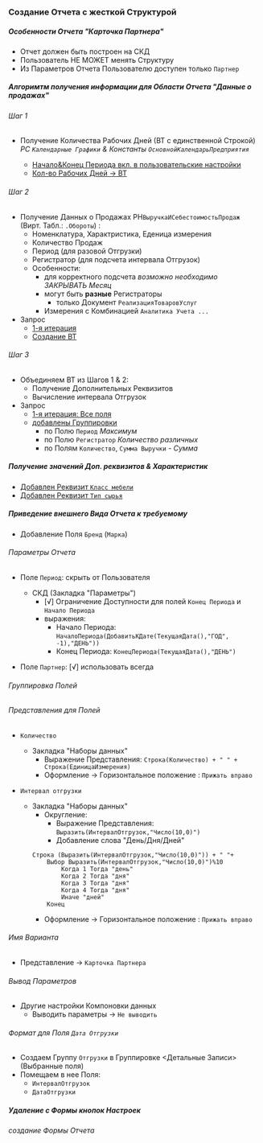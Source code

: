 
### Создание Отчета с жесткой Структурой

#####  Особенности Отчета "Карточка Партнера"
- Отчет  должен быть построен  на СКД
- Пользователь НЕ МОЖЕТ  менять Структуру
- Из Параметров Отчета Пользователю доступен только `Партнер` 


#####  Алгоримтм получения информации для Области Отчета "Данные о продажах"

###### Шаг 1
- Получение Количества Рабочих Дней (ВТ с единственной Строкой) *РС `Календарные Графики` & Константы `ОсновнойКалендарьПредприятия`* 

    - [Начало&Конец Периода вкл. в пользовательские настройки](https://github.com/alex-dev-2020/Typical_Conf_Tuning/commit/c762ba1970f8fa7828f632391f8e456fca6cfe54) 
    - [Кол-во Рабочих Дней → ВТ](https://github.com/alex-dev-2020/Typical_Conf_Tuning/commit/8582d0997f232b011bcf7cc282885e970be7408c) 
            

###### Шаг 2
- Получение Данных о Продажах РН`ВыручкаИСебестоимостьПродаж` (Вирт. Табл.: `.Обороты`) :
    - Номенклатура, Характристика, Еденица измерения 
    - Количество Продаж
    - Период (для разовой Отгрузки)
    - Регистратор (для подсчета интервала Отгрузок)
    - Особенности:
        - для корректного подсчета *возможно необходимо ЗАКРЫВАТЬ Месяц* 
        - могут быть **разные** Регистраторы
          - только Документ `РеализацияТоваровУслуг`
        - Измерения с Комбинацией `Аналитика Учета ...`  
- Запрос
    - [1-я  итерация](https://github.com/alex-dev-2020/Typical_Conf_Tuning/commit/220cefce6ea043dcebbddcd7a54d5d776df60338)
    - [Создание ВТ](https://github.com/alex-dev-2020/Typical_Conf_Tuning/commit/0bbddd7434b4793fe59d700d0a42ff1bee263480)  

###### Шаг 3
- Объединяем ВТ из Шагов  1 & 2:
    - Получение Дополнительных Реквизитов
    - Вычисление интервала Отгрузок
- Запрос
    - [1-я итерация:  Все поля](https://github.com/alex-dev-2020/Typical_Conf_Tuning/commit/af7e151ab2fd6f32b04c7333df822ab7a4d37c37)
    - [добавлены Группировки](https://github.com/alex-dev-2020/Typical_Conf_Tuning/commit/2b7da34f2fdc68f083d330106d501cdefd012e74) 
        - по Полю `Период` *Максимум*
        - по Полю `Регистратор` *Количество различных*
        - по Полям `Количество`, `Сумма Выручки` - *Сумма*  

##### Получение  значений Доп. реквизитов & Характеристик

- [Добавлен Реквизит `Класс мебели`](https://github.com/alex-dev-2020/Typical_Conf_Tuning/commit/5b299f0379490945edd79d68f611c3f7cca9d3e1) 
- [Добавлен Реквизит `Тип сырья`](https://github.com/alex-dev-2020/Typical_Conf_Tuning/commit/f47a5cf9b57e6cb3acae0c3de918c24c86da9fbf)


##### Приведение внешнего Вида Отчета к требуемому

- Добавление Поля `Бренд` (`Марка`) 

###### Параметры Отчета
- Поле `Период`: скрыть от Пользователя
    - СКД (Закладка "Параметры")
        - [√] Ограничение Доступности для  полей `Конец Периода` и `Начало Периода` 
        - выражения: 
            - Начало Периода: `НачалоПериода(ДобавитьКДате(ТекущаяДата(),"ГОД", -1),"ДЕНЬ"))` 
            - Конец Периода: `КонецПериода(ТекущаяДата(),"ДЕНЬ")`  

- Поле `Партнер`:  [√]  использовать всегда

###### Группировка Полей

###### Представления для Полей
- `Количество`
    - Закладка "Наборы данных" 
        - Выражение Представления: `Строка(Количество) + " " +  Строка(ЕдиницаИзмерения)`
        - Оформление → Горизонтальное положение : `Прижать вправо` 

- `Интервал отгрузки`
  - Закладка "Наборы данных"
    - Округление:  
        - Выражение Представления: `Выразить(ИнтервалОтгрузок,"Число(10,0)")`
        - Добавление слова "День/Дня/Дней"
    ```  
    Строка (Выразить(ИнтервалОтгрузок,"Число(10,0)")) + " "+  
        Выбор Выразить(ИнтервалОтгрузок,"Число(10,0)")%10 
            Когда 1 Тогда "день" 
            Когда 2 Тогда "дня" 
            Когда 3 Тогда "дня" 
            Когда 4 Тогда "дня" 
            Иначе "дней" 
        Конец
    ```
    - Оформление → Горизонтальное положение : `Прижать вправо` 

###### Имя Варианта  
- Представление → `Карточка Партнера`

###### Вывод Параметров 
- Другие настройки Компоновки данных
    - Выводить  параметры  → `Не выводить` 
###### Формат для Поля `Дата Отгрузки`
- Создаем Группу `Отгрузки` в Группировке  <Детальные Записи>  (Выбранные поля) 
- Помещаем в нее Поля:
    - `ИнтервалОтгрузок ` 
    - `ДатаОтгрузки `  

##### Удаление с Формы кнопок Настроек 

###### создание Формы Отчета



